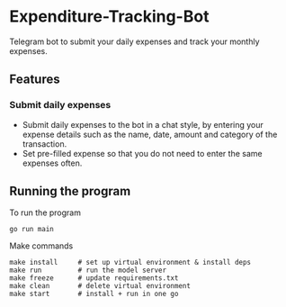 # Expenditure-Tracking-Bot

Telegram bot to submit your daily expenses and track your monthly expenses.

## Features

### Submit daily expenses

- Submit daily expenses to the bot in a chat style, by entering your expense details such as the name, date, amount and category of the transaction.
- Set pre-filled expense so that you do not need to enter the same expenses often. 

## Running the program

To run the program
```
go run main
```

Make commands

```
make install     # set up virtual environment & install deps
make run         # run the model server
make freeze      # update requirements.txt
make clean       # delete virtual environment
make start       # install + run in one go
```